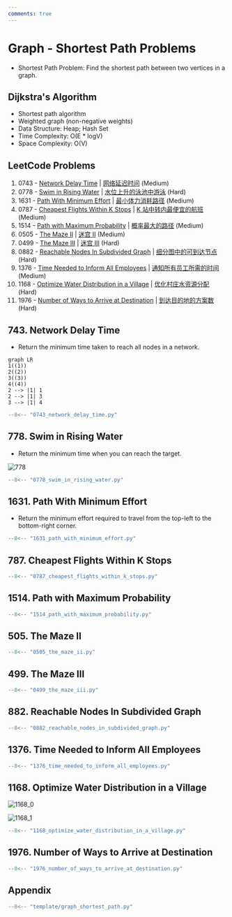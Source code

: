 ```yaml
---
comments: true
---
```


# Graph - Shortest Path Problems

-   Shortest Path Problem: Find the shortest path between two vertices in a graph.

## Dijkstra's Algorithm

-   Shortest path algorithm
-   Weighted graph (non-negative weights)
-   Data Structure: Heap; Hash Set
-   Time Complexity: O(E \* logV)
-   Space Complexity: O(V)

## LeetCode Problems

1. 0743 - [Network Delay Time](https://leetcode.com/problems/network-delay-time/) | [网络延迟时间](https://leetcode.cn/problems/network-delay-time/) (Medium)
2. 0778 - [Swim in Rising Water](https://leetcode.com/problems/swim-in-rising-water/) | [水位上升的泳池中游泳](https://leetcode.cn/problems/swim-in-rising-water/) (Hard)
3. 1631 - [Path With Minimum Effort](https://leetcode.com/problems/path-with-minimum-effort/) | [最小体力消耗路径](https://leetcode.cn/problems/path-with-minimum-effort/) (Medium)
4. 0787 - [Cheapest Flights Within K Stops](https://leetcode.com/problems/cheapest-flights-within-k-stops/) | [K 站中转内最便宜的航班](https://leetcode.cn/problems/cheapest-flights-within-k-stops/) (Medium)
5. 1514 - [Path with Maximum Probability](https://leetcode.com/problems/path-with-maximum-probability/) | [概率最大的路径](https://leetcode.cn/problems/path-with-maximum-probability/) (Medium)
6. 0505 - [The Maze II](https://leetcode.com/problems/the-maze-ii/) | [迷宫 II](https://leetcode.cn/problems/the-maze-ii/) (Medium)
7. 0499 - [The Maze III](https://leetcode.com/problems/the-maze-iii/) | [迷宫 III](https://leetcode.cn/problems/the-maze-iii/) (Hard)
8. 0882 - [Reachable Nodes In Subdivided Graph](https://leetcode.com/problems/reachable-nodes-in-subdivided-graph/) | [细分图中的可到达节点](https://leetcode.cn/problems/reachable-nodes-in-subdivided-graph/) (Hard)
9. 1376 - [Time Needed to Inform All Employees](https://leetcode.com/problems/time-needed-to-inform-all-employees/) | [通知所有员工所需的时间](https://leetcode.cn/problems/time-needed-to-inform-all-employees/) (Medium)
10. 1168 - [Optimize Water Distribution in a Village](https://leetcode.com/problems/optimize-water-distribution-in-a-village/) | [优化村庄水资源分配](https://leetcode.cn/problems/optimize-water-distribution-in-a-village/) (Hard)
11. 1976 - [Number of Ways to Arrive at Destination](https://leetcode.com/problems/number-of-ways-to-arrive-at-destination/) | [到达目的地的方案数](https://leetcode.cn/problems/number-of-ways-to-arrive-at-destination/) (Hard)

## 743. Network Delay Time

-   Return the minimum time taken to reach all nodes in a network.

```mermaid
graph LR
1((1))
2((2))
3((3))
4((4))
2 --> |1| 1
2 --> |1| 3
3 --> |1| 4
```

```python
--8<-- "0743_network_delay_time.py"
```

## 778. Swim in Rising Water

-   Return the minimum time when you can reach the target.

![778](https://assets.leetcode.com/uploads/2021/06/29/swim2-grid-1.jpg)

```python
--8<-- "0778_swim_in_rising_water.py"
```

## 1631. Path With Minimum Effort

-   Return the minimum effort required to travel from the top-left to the bottom-right corner.

```python
--8<-- "1631_path_with_minimum_effort.py"
```

## 787. Cheapest Flights Within K Stops

```python
--8<-- "0787_cheapest_flights_within_k_stops.py"
```

## 1514. Path with Maximum Probability

```python
--8<-- "1514_path_with_maximum_probability.py"
```

## 505. The Maze II

```python
--8<-- "0505_the_maze_ii.py"
```

## 499. The Maze III

```python
--8<-- "0499_the_maze_iii.py"
```

## 882. Reachable Nodes In Subdivided Graph

```python
--8<-- "0882_reachable_nodes_in_subdivided_graph.py"
```

## 1376. Time Needed to Inform All Employees

```python
--8<-- "1376_time_needed_to_inform_all_employees.py"
```

## 1168. Optimize Water Distribution in a Village

![1168_0](../imgs/1168_0.png)

![1168_1](../imgs/1168_1.png)

```python
--8<-- "1168_optimize_water_distribution_in_a_village.py"
```

## 1976. Number of Ways to Arrive at Destination

```python
--8<-- "1976_number_of_ways_to_arrive_at_destination.py"
```

## Appendix

```python
--8<-- "template/graph_shortest_path.py"
```

